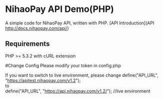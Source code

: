 # NihaoPay API Demo(PHP)

A simple code for NihaoPay API, written with PHP.  [API Introduction](API http://docs.nihaopay.com/api/)

## Requirements
PHP >= 5.3.2 with cURL extension

#Change Config
Please modify your token in config.php      

If you want to switch to live environment,
please change
define("API_URL", "https://apitest.nihaopay.com/v1.2");   
to    
define("API_URL", "https://api.nihaopay.com/v1.2/");  //live environment    

